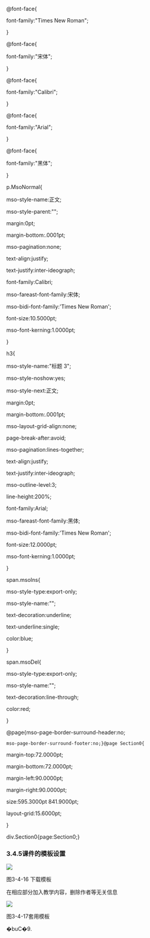   
@font-face{  
font-family:"Times New Roman";  
}  
  
@font-face{  
font-family:"宋体";  
}  
  
@font-face{  
font-family:"Calibri";  
}  
  
@font-face{  
font-family:"Arial";  
}  
  
@font-face{  
font-family:"黑体";  
}  
  
p.MsoNormal{  
mso-style-name:正文;  
mso-style-parent:"";  
margin:0pt;  
margin-bottom:.0001pt;  
mso-pagination:none;  
text-align:justify;  
text-justify:inter-ideograph;  
font-family:Calibri;  
mso-fareast-font-family:宋体;  
mso-bidi-font-family:'Times New Roman';  
font-size:10.5000pt;  
mso-font-kerning:1.0000pt;  
}  
  
h3{  
mso-style-name:"标题 3";  
mso-style-noshow:yes;  
mso-style-next:正文;  
margin:0pt;  
margin-bottom:.0001pt;  
mso-layout-grid-align:none;  
page-break-after:avoid;  
mso-pagination:lines-together;  
text-align:justify;  
text-justify:inter-ideograph;  
mso-outline-level:3;  
line-height:200%;  
font-family:Arial;  
mso-fareast-font-family:黑体;  
mso-bidi-font-family:'Times New Roman';  
font-size:12.0000pt;  
mso-font-kerning:1.0000pt;  
}  
  
span.msoIns{  
mso-style-type:export-only;  
mso-style-name:"";  
text-decoration:underline;  
text-underline:single;  
color:blue;  
}  
  
span.msoDel{  
mso-style-type:export-only;  
mso-style-name:"";  
text-decoration:line-through;  
color:red;  
}  
@page{mso-page-border-surround-header:no;  
	mso-page-border-surround-footer:no;}@page Section0{  
margin-top:72.0000pt;  
margin-bottom:72.0000pt;  
margin-left:90.0000pt;  
margin-right:90.0000pt;  
size:595.3000pt 841.9000pt;  
layout-grid:15.6000pt;  
}  
div.Section0{page:Section0;}

### **3.4.5课件的模板设置**

![](file:///C:\Users\netedi21\AppData\Local\Temp\ksohtml\wpsB393.tmp.jpg)

图3-4-16 下载模板



在相应部分加入教学内容，删除作者等无关信息

![](file:///C:\Users\netedi21\AppData\Local\Temp\ksohtml\wpsB394.tmp.jpg)

图3-4-17套用模板



�buC�9.

